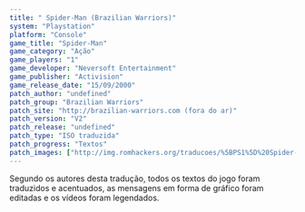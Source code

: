 ```yaml
---
title: " Spider-Man (Brazilian Warriors)"
system: "Playstation"
platform: "Console"
game_title: "Spider-Man"
game_category: "Ação"
game_players: "1"
game_developer: "Neversoft Entertainment"
game_publisher: "Activision"
game_release_date: "15/09/2000"
patch_author: "undefined"
patch_group: "Brazilian Warriors"
patch_site: "http://brazilian-warriors.com (fora do ar)"
patch_version: "V2"
patch_release: "undefined"
patch_type: "ISO traduzida"
patch_progress: "Textos"
patch_images: ["http://img.romhackers.org/traducoes/%5BPS1%5D%20Spider-Man%20-%20Brazilian%20Warriors%20-%201.jpg","http://img.romhackers.org/traducoes/%5BPS1%5D%20Spider-Man%20-%20Brazilian%20Warriors%20-%202.jpg","http://img.romhackers.org/traducoes/%5BPS1%5D%20Spider-Man%20-%20Brazilian%20Warriors%20-%203.jpg"]
---
```

Segundo os autores desta tradução, todos os textos do jogo foram traduzidos e acentuados, as mensagens em forma de gráfico foram editadas e os vídeos foram legendados.